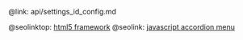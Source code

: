 @link: api/settings_id_config.md

@seolinktop: [html5 framework](https://webix.com)
@seolink: [javascript accordion menu](https://webix.com/widget/accordion/)